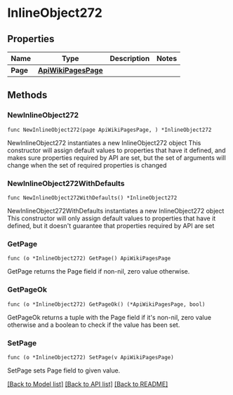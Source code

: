 # InlineObject272

## Properties

Name | Type | Description | Notes
------------ | ------------- | ------------- | -------------
**Page** | [**ApiWikiPagesPage**](_api_wiki_pages_page.md) |  | 

## Methods

### NewInlineObject272

`func NewInlineObject272(page ApiWikiPagesPage, ) *InlineObject272`

NewInlineObject272 instantiates a new InlineObject272 object
This constructor will assign default values to properties that have it defined,
and makes sure properties required by API are set, but the set of arguments
will change when the set of required properties is changed

### NewInlineObject272WithDefaults

`func NewInlineObject272WithDefaults() *InlineObject272`

NewInlineObject272WithDefaults instantiates a new InlineObject272 object
This constructor will only assign default values to properties that have it defined,
but it doesn't guarantee that properties required by API are set

### GetPage

`func (o *InlineObject272) GetPage() ApiWikiPagesPage`

GetPage returns the Page field if non-nil, zero value otherwise.

### GetPageOk

`func (o *InlineObject272) GetPageOk() (*ApiWikiPagesPage, bool)`

GetPageOk returns a tuple with the Page field if it's non-nil, zero value otherwise
and a boolean to check if the value has been set.

### SetPage

`func (o *InlineObject272) SetPage(v ApiWikiPagesPage)`

SetPage sets Page field to given value.



[[Back to Model list]](../README.md#documentation-for-models) [[Back to API list]](../README.md#documentation-for-api-endpoints) [[Back to README]](../README.md)


